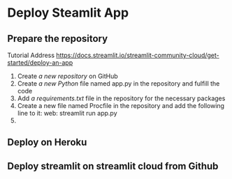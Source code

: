 # Deploy Steamlit App

## Prepare the repository
Tutorial Address https://docs.streamlit.io/streamlit-community-cloud/get-started/deploy-an-app
1. Create *a new repository* on GitHub
2. Create *a new Python* file named app.py in the repository and fulfill the code
3. Add *a requirements.txt* file in the repository for the necessary packages
4. Create a new file named Procfile in the repository and add the following line to it: web: streamlit run app.py
5. 

## Deploy on Heroku


## Deploy streamlit on streamlit cloud from Github

